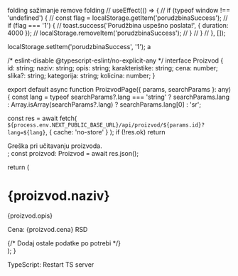 folding sažimanje remove folding
  // useEffect(() => {
  //   if (typeof window !== 'undefined') {
  //     const flag = localStorage.getItem('porudzbinaSuccess');
  //     if (flag === '1') {
  //       toast.success('Porudžbina uspešno poslata!', { duration: 4000 });
  //       localStorage.removeItem('porudzbinaSuccess');
  //     }
  //   }
  // }, []);

localStorage.setItem('porudzbinaSuccess', '1');
a

/* eslint-disable @typescript-eslint/no-explicit-any */
interface Proizvod {
  id: string;
  naziv: string;
  opis: string;
  karakteristike: string;
  cena: number;
  slika?: string;
  kategorija: string;
  kolicina: number;
}

export default async function ProizvodPage({ params, searchParams }: any) {
  const lang =
    typeof searchParams?.lang === 'string'
      ? searchParams.lang
      : Array.isArray(searchParams?.lang)
      ? searchParams.lang[0]
      : 'sr';

  const res = await fetch(
    `${process.env.NEXT_PUBLIC_BASE_URL}/api/proizvod/${params.id}?lang=${lang}`,
    { cache: 'no-store' }
  );
  if (!res.ok) return <div>Greška pri učitavanju proizvoda.</div>;
  const proizvod: Proizvod = await res.json();

  return (
    <main>
      <h1>{proizvod.naziv}</h1>
      <p>{proizvod.opis}</p>
      <p>Cena: {proizvod.cena} RSD</p>
      {/* Dodaj ostale podatke po potrebi */}
    </main>
  );
}


TypeScript: Restart TS server
